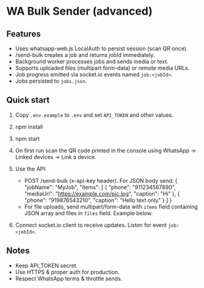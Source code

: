 # WA Bulk Sender (advanced)

## Features
- Uses whatsapp-web.js LocalAuth to persist session (scan QR once).
- /send-bulk creates a job and returns jobId immediately.
- Background worker processes jobs and sends media or text.
- Supports uploaded files (multipart form-data) or remote media URLs.
- Job progress emitted via socket.io events named `job:<jobId>`.
- Jobs persisted to `jobs.json`.

## Quick start
1. Copy `.env.example` to `.env` and set `API_TOKEN` and other values.
2. npm install
3. npm start
4. On first run scan the QR code printed in the console using WhatsApp → Linked devices → Link a device.
5. Use the API:
    - POST /send-bulk (x-api-key header). For JSON body send:
      {
      "jobName": "MyJob",
      "items": [
      { "phone": "911234567890", "mediaUrl": "https://example.com/pic.jpg", "caption": "Hi" },
      { "phone": "919876543210", "caption": "Hello text only" }
      ]
      }
    - For file uploads, send multipart/form-data with `items` field containing JSON array and files in `files` field. Example below.

6. Connect socket.io client to receive updates. Listen for event `job:<jobId>`.

## Notes
- Keep API_TOKEN secret.
- Use HTTPS & proper auth for production.
- Respect WhatsApp terms & throttle sends.
